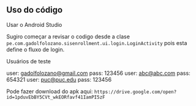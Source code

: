 ## Uso do código

Usar o Android Studio

Sugiro começar a revisar o codigo desde a clase `pe.com.gadolfolozano.sisenrollment.ui.login.LoginActivity` pois esta define o fluxo de login.


Usuários de teste

user: gadolfolozano@gmail.com pass: 123456
user: abc@abc.com pass: 654321
user: puc@puc.edu pass: 123456

Pode fazer download do apk aqui:
`https://drive.google.com/open?id=1pduvEbBY5CVt_wkEORfavf41IamPI5zF`
